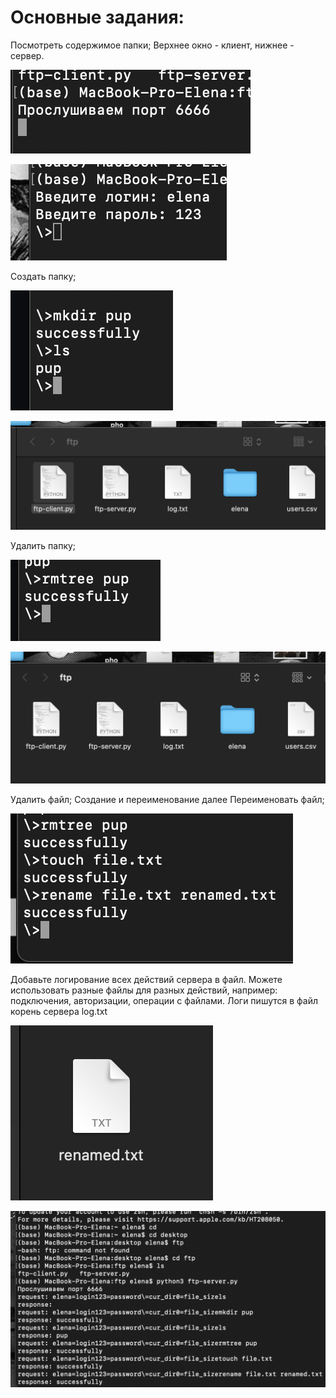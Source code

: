 # Основные задания:
Посмотреть содержимое папки; Верхнее окно - клиент, нижнее - сервер.

![screenshot](ftp_screen/1.png)

![screenshot](ftp_screen/2.png)

Создать папку;

![screenshot](ftp_screen/3.png)

![screenshot](ftp_screen/4.png)

Удалить папку;

![screenshot](ftp_screen/5.png)

![screenshot](ftp_screen/6.png)

Удалить файл; Создание и переименование далее
Переименовать файл;

![screenshot](ftp_screen/7.png)

Добавьте логирование всех действий сервера в файл. Можете использовать разные файлы для разных действий, например: подключения, авторизации, операции с файлами. Логи пишутся в файл корень сервера log.txt

![screenshot](ftp_screen/8.png)

![screenshot](ftp_screen/9.png)
